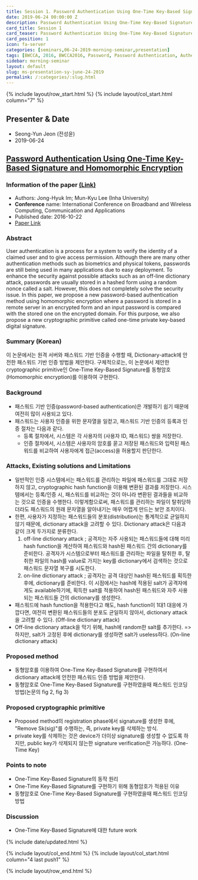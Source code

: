 ```yaml
---
title: Session 1. Password Authentication Using One-Time Key-Based Signature and Homomorphic Encryption
date: 2019-06-24 00:00:00 Z
description: Password Authentication Using One-Time Key-Based Signature and Homomorphic Encryption
card_title: Session 1
card_teaser: Password Authentication Using One-Time Key-Based Signature and Homomorphic Encryption
card_position: 1
icon: fa-server
categories: [seminars,06-24-2019-morning-seminar,presentation]
tags: [BWCCA, 2016, BWCCA2016, Password, Password Authentication, Authentication, OTP, One Time Password, HE, Homomorphic Encryption]
sidebar: morning-seminar
layout: default
slug: ms-presentation-sy-june-24-2019
permalink: /:categories/:slug.html
---
```


{% include layout/row_start.html %}
{% include layout/col_start.html column="7" %}

## Presenter & Date
+ Seong-Yun Jeon (전성윤)
+ 2019-06-24

## [Password Authentication Using One-Time Key-Based Signature and Homomorphic Encryption](https://inhaucs.github.io/seminars/06-24-2019-morning-seminar/presentation/ms-presentation-sy-june-24-2019.html)

### Information of the paper [(Link)](https://link.springer.com/chapter/10.1007/978-3-319-49106-6_45)
+ Authors: Jong-Hyuk Im; Mun-Kyu Lee (Inha University)
+ **Conference** name: International Conference on Broadband and Wireless Computing, Communication and Applications
+ Published date: 2016-10-22
+ [Paper Link](https://link.springer.com/chapter/10.1007/978-3-319-49106-6_45)

### Abstract
User authentication is a process for a system to verify the identity of a claimed user and to give access permission. Although there are many other authentication methods such as biometrics and physical tokens, passwords are still being used in many applications due to easy deployment. To enhance the security against possible attacks such as an off-line dictionary attack, passwords are usually stored in a hashed form using a random nonce called a salt. However, this does not completely solve the security issue. In this paper, we propose a new password-based authentication method using homomorphic encryption where a password is stored in a remote server in an encrypted form and an input password is compared with the stored one on the encrypted domain. For this purpose, we also propose a new cryptographic primitive called one-time private key-based digital signature.

### Summary (Korean)
이 논문에서는 원격 서버와 패스워드 기반 인증을 수행할 때, Dictionary-attack에 안전한 패스워드 기반 인증 방법을 제안한다. 구체적으로는, 이 논문에서 제안한 cryptographic primitive인 One-Time Key-Based Signature를 동형암호(Homomorphic encryption)를 이용하여 구현한다.

### Background
- 패스워드 기반 인증(password-based authentication)은 개발하기 쉽기 때문에 여전히 많이 사용되고 있다.
- 패스워드는 사용자 인증을 위한 문자열을 일컫고, 패스워드 기반 인증의 등록과 인증 절차는 다음과 같다.
  - 등록 절차에서, 시스템은 각 사용자의 (사용자 ID, 패스워드) 쌍을 저장한다.
  - 인증 절차에서, 시스템은 사용자의 암호를 묻고 저장된 패스워드와 입력된 패스워드를 비교하여 사용자에게 접근(access)을 허용할지 판단한다.

### Attacks, Existing solutions and Limitations
- 일반적인 인증 시스템에서는 패스워드를 관리하는 파일에 패스워드를 그대로 저장하지 않고, cryptographic hash function을 이용해 변환된 결과를 저장한다. 시스템에서는 등록/인증 시, 패스워드를 비교하는 것이 아니라 변환된 결과들을 비교하는 것으로 인증을 수행한다. 이렇게함으로써, 패스워드를 관리하는 파일이 탈취당하더라도 패스워드의 원래 문자열을 알아내기는 매우 어렵게 만드는 보안 조치이다.
- 한편, 사용자가 지정하는 패스워드들의 분포(distribution)는 통계적으로 균일하지 않기 때문에, dictionary attack을 고려할 수 있다. Dictionary attack은 다음과 같이 크게 두가지로 분류한다.
  1. off-line dictionary attack ; 공격자는 자주 사용되는 패스워드들에 대해 미리 hash function을 계산하여 패스워드와 hash된 패스워드 간의 dictionary를 준비한다. 공격자가 시스템으로부터 패스워드를 관리하는 파일을 탈취한 후, 탈취한 파일의 hash를 value로 가지는 key를 dictionary에서 검색하는 것으로 패스워드 문자열 복구를 시도한다. 
  2. on-line dictionary attack ; 공격자는 공격 대상인 hash된 패스워드를 획득한 후에, dictionary를 준비한다. 이 시점에서는 hash에 적용된 salt가 공격자에게도 available하기에, 획득한 salt를 적용하여 hash된 패스워드와 자주 사용되는 패스워드들 간의 dictionary를 생성한다. 
- 패스워드에 hash function을 적용한다고 해도, hash function이 1대1 대응에 가깝다면, 여전히 변환된 패스워드들의 분포도 균일하지 않아서, dictionary attack을 고려할 수 있다. (Off-line dictionary attack)
- Off-line dictionary attack을 막기 위해, hash에 random한 salt를 추가한다. => 하지만, salt가 고정된 후에 dictionary를 생성하면 salt가 useless하다. (On-line dictionary attack)

### Proposed method
- 동형암호를 이용하여 One-Time Key-Based Signature를 구현하여서 dictionary attack에 안전한 패스워드 인증 방법을 제안한다.
- 동형암호로 One-Time Key-Based Signature를 구현하였을때 패스워드 인코딩 방법(논문의 fig 2, fig 3)

### Proposed cryptographic primitive
- Proposed method의 registration phase에서 signature를 생성한 후에, "Remove Sk(sig)"를 수행하는, 즉, private key를 삭제하는 방식.
- private key를 삭제하는 것은 device가 더이상 signature를 생성할 수 없도록 하지만, public key가 삭제되지 않는한 signature verification은 가능하다. (One-Time Key)

### Points to note
- One-Time Key-Based Signature의 동작 원리
- One-Time Key-Based Signature를 구현하기 위해 동형암호가 적용된 이유
- 동형암호로 One-Time Key-Based Signature를 구현하였을때 패스워드 인코딩 방법

### Discussion
- One-Time Key-Based Signature에 대한 future work

{% include date/updated.html %}

{% include layout/col_end.html %}
{% include layout/col_start.html column="4 last push1" %}

{% include layout/row_end.html %}
